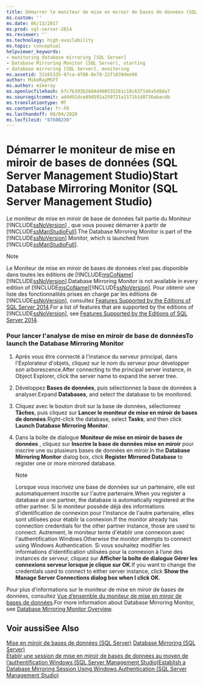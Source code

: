 ```yaml
---
title: Démarrer le moniteur de mise en miroir de bases de données (SQL Server Management Studio) | Microsoft Docs
ms.custom: ''
ms.date: 06/13/2017
ms.prod: sql-server-2014
ms.reviewer: ''
ms.technology: high-availability
ms.topic: conceptual
helpviewer_keywords:
- monitoring database mirroring [SQL Server]
- Database Mirroring Monitor [SQL Server], starting
- database mirroring [SQL Server], monitoring
ms.assetid: 53165335-97ca-4f88-8e78-22f1839dee98
author: MikeRayMSFT
ms.author: mikeray
ms.openlocfilehash: 67c7b393b28d4d400535281c18c637146a5d8da7
ms.sourcegitcommit: ad4d92dce894592a259721a1571b1d8736abacdb
ms.translationtype: MT
ms.contentlocale: fr-FR
ms.lasthandoff: 08/04/2020
ms.locfileid: "87600230"
---
```

# <a name="start-database-mirroring-monitor-sql-server-management-studio"></a><span data-ttu-id="77059-102">Démarrer le moniteur de mise en miroir de bases de données (SQL Server Management Studio)</span><span class="sxs-lookup"><span data-stu-id="77059-102">Start Database Mirroring Monitor (SQL Server Management Studio)</span></span>
  <span data-ttu-id="77059-103">Le moniteur de mise en miroir de base de données fait partie du Moniteur [!INCLUDE[ssNoVersion](../../includes/ssnoversion-md.md)] , que vous pouvez démarrer à partir de [!INCLUDE[ssManStudioFull](../../includes/ssmanstudiofull-md.md)].</span><span class="sxs-lookup"><span data-stu-id="77059-103">The Database Mirroring Monitor is part of the [!INCLUDE[ssNoVersion](../../includes/ssnoversion-md.md)] Monitor, which is launched from [!INCLUDE[ssManStudioFull](../../includes/ssmanstudiofull-md.md)].</span></span>  
  
> [!NOTE]  
>  <span data-ttu-id="77059-104">Le Moniteur de mise en miroir de bases de données n’est pas disponible dans toutes les éditions de [!INCLUDE[msCoName](../../includes/msconame-md.md)][!INCLUDE[ssNoVersion](../../includes/ssnoversion-md.md)].</span><span class="sxs-lookup"><span data-stu-id="77059-104">Database Mirroring Monitor is not available in every edition of [!INCLUDE[msCoName](../../includes/msconame-md.md)][!INCLUDE[ssNoVersion](../../includes/ssnoversion-md.md)].</span></span> <span data-ttu-id="77059-105">Pour obtenir une liste des fonctionnalités prises en charge par les éditions de [!INCLUDE[ssNoVersion](../../includes/ssnoversion-md.md)], consultez [Features Supported by the Editions of SQL Server 2014](../../getting-started/features-supported-by-the-editions-of-sql-server-2014.md).</span><span class="sxs-lookup"><span data-stu-id="77059-105">For a list of features that are supported by the editions of [!INCLUDE[ssNoVersion](../../includes/ssnoversion-md.md)], see [Features Supported by the Editions of SQL Server 2014](../../getting-started/features-supported-by-the-editions-of-sql-server-2014.md).</span></span>  
  
### <a name="to-launch-the-database-mirroring-monitor"></a><span data-ttu-id="77059-106">Pour lancer l'analyse de mise en miroir de base de données</span><span class="sxs-lookup"><span data-stu-id="77059-106">To launch the Database Mirroring Monitor</span></span>  
  
1.  <span data-ttu-id="77059-107">Après vous être connecté à l'instance du serveur principal, dans l'Explorateur d'objets, cliquez sur le nom du serveur pour développer son arborescence.</span><span class="sxs-lookup"><span data-stu-id="77059-107">After connecting to the principal server instance, in Object Explorer, click the server name to expand the server tree.</span></span>  
  
2.  <span data-ttu-id="77059-108">Développez **Bases de données**, puis sélectionnez la base de données à analyser.</span><span class="sxs-lookup"><span data-stu-id="77059-108">Expand **Databases**, and select the database to be monitored.</span></span>  
  
3.  <span data-ttu-id="77059-109">Cliquez avec le bouton droit sur la base de données, sélectionnez **Tâches**, puis cliquez sur **Lancer le moniteur de mise en miroir de bases de données**.</span><span class="sxs-lookup"><span data-stu-id="77059-109">Right-click the database, select **Tasks**, and then click **Launch Database Mirroring Monitor**.</span></span>  
  
4.  <span data-ttu-id="77059-110">Dans la boîte de dialogue **Moniteur de mise en miroir de bases de données** , cliquez sur **Inscrire la base de données mise en miroir** pour inscrire une ou plusieurs bases de données en miroir.</span><span class="sxs-lookup"><span data-stu-id="77059-110">In the **Database Mirroring Monitor** dialog box, click **Register Mirrored Database** to register one or more mirrored database.</span></span>  
  
    > [!NOTE]  
    >  <span data-ttu-id="77059-111">Lorsque vous inscrivez une base de données sur un partenaire, elle est automatiquement inscrite sur l'autre partenaire.</span><span class="sxs-lookup"><span data-stu-id="77059-111">When you register a database at one partner, the database is automatically registered at the other partner.</span></span> <span data-ttu-id="77059-112">Si le moniteur possède déjà des informations d'identification de connexion pour l'instance de l'autre partenaire, elles sont utilisées pour établir la connexion.</span><span class="sxs-lookup"><span data-stu-id="77059-112">If the monitor already has connection credentials for the other partner instance, those are used to connect.</span></span> <span data-ttu-id="77059-113">Autrement, le moniteur tente d'établir une connexion avec l'authentification Windows.</span><span class="sxs-lookup"><span data-stu-id="77059-113">Otherwise the monitor attempts to connect using Windows Authentication.</span></span> <span data-ttu-id="77059-114">Si vous souhaitez modifier les informations d’identification utilisées pour la connexion à l’une des instances de serveur, cliquez sur **Afficher la boîte de dialogue Gérer les connexions serveur lorsque je clique sur OK**.</span><span class="sxs-lookup"><span data-stu-id="77059-114">If you want to change the credentials used to connect to either server instance, click **Show the Manage Server Connections dialog box when I click OK**.</span></span>  
  
 <span data-ttu-id="77059-115">Pour plus d’informations sur le moniteur de mise en miroir de bases de données, consultez [Vue d’ensemble du moniteur de mise en miroir de bases de données](database-mirroring-monitor-overview.md).</span><span class="sxs-lookup"><span data-stu-id="77059-115">For more information about Database Mirroring Monitor, see [Database Mirroring Monitor Overview](database-mirroring-monitor-overview.md).</span></span>  
  
## <a name="see-also"></a><span data-ttu-id="77059-116">Voir aussi</span><span class="sxs-lookup"><span data-stu-id="77059-116">See Also</span></span>  
 <span data-ttu-id="77059-117">[Mise en miroir de bases de données &#40;SQL Server&#41;](database-mirroring-sql-server.md) </span><span class="sxs-lookup"><span data-stu-id="77059-117">[Database Mirroring &#40;SQL Server&#41;](database-mirroring-sql-server.md) </span></span>  
 [<span data-ttu-id="77059-118">Établir une session de mise en miroir de bases de données au moyen de l’authentification Windows &#40;SQL Server Management Studio&#41;</span><span class="sxs-lookup"><span data-stu-id="77059-118">Establish a Database Mirroring Session Using Windows Authentication &#40;SQL Server Management Studio&#41;</span></span>](establish-database-mirroring-session-windows-authentication.md)  
  
  
